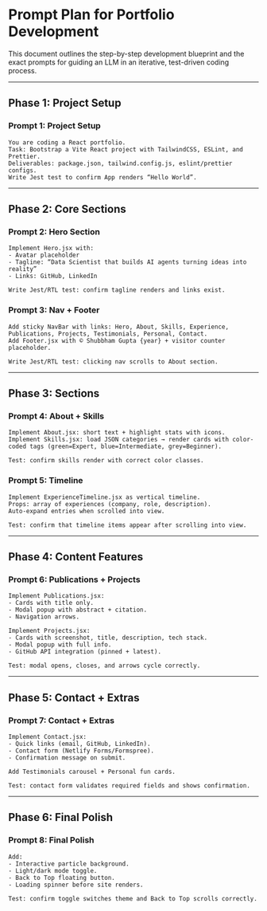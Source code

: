 # Prompt Plan for Portfolio Development

This document outlines the step-by-step development blueprint and the exact prompts for guiding an LLM in an iterative, test-driven coding process.

---

## Phase 1: Project Setup

### Prompt 1: Project Setup
```
You are coding a React portfolio.  
Task: Bootstrap a Vite React project with TailwindCSS, ESLint, and Prettier.  
Deliverables: package.json, tailwind.config.js, eslint/prettier configs.  
Write Jest test to confirm App renders “Hello World”.  
```

---

## Phase 2: Core Sections

### Prompt 2: Hero Section
```
Implement Hero.jsx with:  
- Avatar placeholder  
- Tagline: “Data Scientist that builds AI agents turning ideas into reality”  
- Links: GitHub, LinkedIn  

Write Jest/RTL test: confirm tagline renders and links exist.  
```

### Prompt 3: Nav + Footer
```
Add sticky NavBar with links: Hero, About, Skills, Experience, Publications, Projects, Testimonials, Personal, Contact.  
Add Footer.jsx with © Shubbham Gupta {year} + visitor counter placeholder.  

Write Jest/RTL test: clicking nav scrolls to About section.  
```

---

## Phase 3: Sections

### Prompt 4: About + Skills
```
Implement About.jsx: short text + highlight stats with icons.  
Implement Skills.jsx: load JSON categories → render cards with color-coded tags (green=Expert, blue=Intermediate, grey=Beginner).  

Test: confirm skills render with correct color classes.  
```

### Prompt 5: Timeline
```
Implement ExperienceTimeline.jsx as vertical timeline.  
Props: array of experiences (company, role, description).  
Auto-expand entries when scrolled into view.  

Test: confirm that timeline items appear after scrolling into view.  
```

---

## Phase 4: Content Features

### Prompt 6: Publications + Projects
```
Implement Publications.jsx:  
- Cards with title only.  
- Modal popup with abstract + citation.  
- Navigation arrows.  

Implement Projects.jsx:  
- Cards with screenshot, title, description, tech stack.  
- Modal popup with full info.  
- GitHub API integration (pinned + latest).  

Test: modal opens, closes, and arrows cycle correctly.  
```

---

## Phase 5: Contact + Extras

### Prompt 7: Contact + Extras
```
Implement Contact.jsx:  
- Quick links (email, GitHub, LinkedIn).  
- Contact form (Netlify Forms/Formspree).  
- Confirmation message on submit.  

Add Testimonials carousel + Personal fun cards.  

Test: contact form validates required fields and shows confirmation.  
```

---

## Phase 6: Final Polish

### Prompt 8: Final Polish
```
Add:  
- Interactive particle background.  
- Light/dark mode toggle.  
- Back to Top floating button.  
- Loading spinner before site renders.  

Test: confirm toggle switches theme and Back to Top scrolls correctly.  
```
